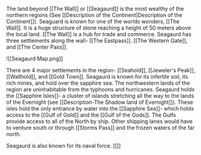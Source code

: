 The land beyond [[The Wall]] or [[Seagaurd]] is the most wealthy of the northern regions (See [[Description of the Continent|Description of the Continent]]). Seaguard is known for one of the worlds wonders, [[The Wall]]. It is a huge structure of stone reaching a height of 50 meters above the local land. [[The Wall]] is a hub for trade and commerce. Seagaurd has three settlements along the wall- [[The Eastpass]]. [[The Western Gate]], and [[The Center Pass]]. 

![[Seagaurd Map.png]]

There are 4 major settlements in the region- [[Seahold]], [[Jeweler's Peak]], [[Wallhold]], and [[Gold Town]]. Seagaurd is known for its infertile soil, its rich mines, and hold over the sapphire sea. The northwestern lands of the region are uninhabitable from the typhoons and hurricanes. Seagaurd holds the [[Sapphire Isles]]- a cluster of islands stretching all the way to the lands of the Evernight (see [[Description-The Shadow land of Evernight]]). These isles hold the only entrance by water into the [[Sapphire Sea]]- which holds access to the [[Gulf of Gold]] and the [[Gulf of the Gods]]. The Gulfs provide access to all of the North by ship. Other shipping lanes would have to venture south or through [[Storms Pass]] and the frozen waters of the far north.

Seagaurd is also known for its naval force. [[]]